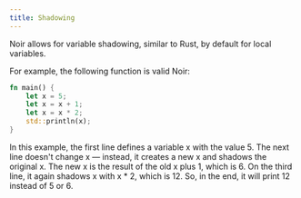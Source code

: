 ```yaml
---
title: Shadowing
---
```


Noir allows for variable shadowing, similar to Rust, by default for local variables.

For example, the following function is valid Noir:

```rust
fn main() {
    let x = 5;
    let x = x + 1;
    let x = x * 2;
    std::println(x);
}
```

In this example, the first line defines a variable x with the value 5. The next line doesn't change x — instead, it creates a new x and shadows the original x. The new x is the result of the old x plus 1, which is 6. On the third line, it again shadows x with x \* 2, which is 12. So, in the end, it will print 12 instead of 5 or 6.
